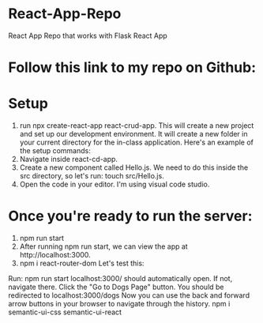 # React-App-Repo
React App Repo that works with Flask React App
# Follow this link to my repo on Github:
# Setup
1. run npx create-react-app react-crud-app. This will create a new project and set up our development environment. It will create a new folder in your current directory for the in-class application. Here's an example of the setup commands:
1. Navigate inside react-cd-app.
1. Create a new component called Hello.js. We need to do this inside the src directory, so let's run: touch src/Hello.js.
1. Open the code in your editor. I'm using visual code studio.

# Once you're ready to run the server:

1. npm run start
1. After running npm run start, we can view the app at http://localhost:3000.
1. npm i react-router-dom
Let's test this:

Run: npm run start
localhost:3000/ should automatically open. If not, navigate there.
Click the "Go to Dogs Page" button. You should be redirected to localhost:3000/dogs
Now you can use the back and forward arrow buttons in your browser to navigate through the history.
npm i semantic-ui-css semantic-ui-react